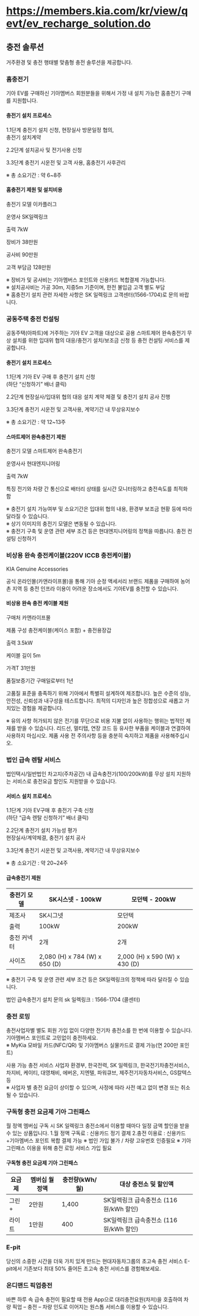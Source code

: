 # https://members.kia.com/kr/view/qevt/ev_recharge_solution.do

## 충전 솔루션

거주환경 및 충전 행태별 맞춤형 충전 솔루션을 제공합니다.

### 홈충전기

기아 EV를 구매하신 기아멤버스 회원분들을 위해서 가정 내 설치 가능한 홈충전기 구매를 지원합니다.

#### 충전기 설치 프로세스

1.1단계
충전기 설치 신청, 현장실사 방문일정 협의,  
충전기 설치계약

2.2단계
설치공사 및 전기사용 신청

3.3단계
충전기 시운전 및 고객 사용, 홈충전기 사후관리

※ 총 소요기간 : 약 6~8주

#### 홈충전기 제원 및 설치비용

충전기 모델
이카플러그

운영사
SK일렉링크

출력
7kW

장비가
38만원

공사비
90만원

고객 부담금
128만원

※ 장비가 및 공사비는 기아멤버스 포인트와 신용카드 복합결제 가능합니다.   
※ 설치공사비는 가공 30m, 지중5m 기준이며, 한전 불입금 고객 별도 부담  
※ 홈충전기 설치 관련 자세한 사항은 SK 일렉링크 고객센터(1566-1704)로 문의 바랍니다.

### 공동주택 충전 컨설팅

공동주택(아파트)에 거주하는 기아 EV 고객을 대상으로 공용 스마트제어 완속충전기 무상 설치를 위한 입대위 협의 대응/충전기 설치/보조금 신청 등 충전 컨설팅 서비스를 제공합니다.

#### 충전기 설치 프로세스

1.1단계
기아 EV 구매 후 충전기 설치 신청  
(하단 “신청하기” 배너 클릭)

2.2단계
현장실사/입대위 협의 대응 
설치 계약 체결 및 충전기 설치 공사 진행

3.3단계
충전기 시운전 및 고객사용, 계약기간 내 무상유지보수

※ 총 소요기간 : 약 12~13주

#### 스마트제어 완속충전기 제원

충전기 모델
스마트제어 완속충전기

운영사사
현대엔지니어링

출력
7kW

특징
전기와 차량 간 통신으로 배터리   상태를 실시간 모니터링하고 충전속도를 최적화 함

※ 충전기 설치 가능여부 및 소요기간은 입대위 협의 내용, 환경부 보조금 현황 등에 따라 달라질 수 있습니다.  
※ 상기 이미지의 충전기 모델은 변동될 수 있습니다.  
※ 충전기 구축 및 운영 관련 세부 조건 등은 현대엔지니어링의 정책을 따릅니다.
충전 컨설팅 신청하기

### 비상용 완속 충전케이블(220V ICCB 충전케이블)

KIA Genuine Accessories

공식 온라인몰(카앤라이프몰)을 통해 기아 순정 액세서리 브랜드 제품을 구매하여 농어촌 지역 등 충전 인프라 이용이 어려운 장소에서도 기아EV를 충전할 수 있습니다.

#### 비상용 완속 충전 케이블 제원

구매처
카앤라이프몰

제품 구성
충전케이블(케이스 포함) + 충전용장갑

출력
3.5kW

케이블 길이
5m

가격T
31만원

품질보증기간
구매일로부터 1년

고품질 표준을 충족하기 위해 기아에서 특별히 설계하여 제조합니다.
높은 수준의 성능, 안전성, 신뢰성과 내구성을 테스트합니다.
최적의 디자인과 높은 정합성으로 새롭고 가치있는 경험을 제공합니다.

※ 유의 사항
허가되지 않은 전기를 무단으로 비용 지불 없이 사용하는 행위는 법적인 제재를 받을 수 있습니다.
리드선, 멀티탭, 연장 코드 등 유사한 부품을 케이블과 연결하여 사용하지 마십시오.
제품 사용 전 주의사항 등을 충분히 숙지하고 제품을 사용해주십시오.

### 법인 급속 렌탈 서비스

법인택시/일반법인 차고지(주차공간) 내 급속충전기(100/200kW)를 무상 설치 지원하는 서비스로 충전요금 할인도 지원받을 수 있습니다.

#### 서비스 설치 프로세스

1.1단계
기아 EV구매 후 충전기 구축 신청   
(하단 “급속 렌탈 신청하기” 배너 클릭)

2.2단계
충전기 설치 가능성 평가   
현장실사/계약체결, 충전기 설치 공사

3.3단계
충전기 시운전 및 고객사용, 계약기간 내 무상유지보수

※ 총 소요기간 : 약 20~24주

#### 급속충전기 제원


| 충전기 모델 | SK시스넷 - 100kW | 모던텍 - 200kW |
|------------|------------------|---------------|
| 제조사      | SK시그넷         | 모던텍         |
| 출력        | 100kW           | 200kW          |
| 충전 커넥터  | 2개             | 2개            |
| 사이즈       | 2,080 (H) x 784 (W) x 650 (D) | 2,000 (H) x 590 (W) x 430 (D) |
  
※ 충전기 구축 및 운영 관련 세부 조건 등은 SK일렉링크의 정책에 따라 달라질 수 있습니다.

법인 급속충전기 설치 문의
sk 일렉링크 : 1566-1704 (콜센터)

### 충전 로밍

충전사업자별 별도 회원 가입 없이 다양한 전기차 충전소를 한 번에 이용할 수 있습니다. 기아멤버스 포인트로 고민없이 충전하세요.  
※ MyKia 모바일 카드(NFC/QR) 및 기아멤버스 실물카드로 결제 가능(연 200만 포인트)

사용 가능 충전 서비스 사업자 
환경부, 한국전력, SK 일렉링크, 한국전기차충전서비스, 차지비, 케이티, 대영채비, 에버온, 지엔텔, 파워큐브, 제주전기자동차서비스, GS칼텍스 등  
※ 사업자 별 충전 요금이 상이할 수 있으며, 사정에 따라 사전 예고 없이 변경 또는 취소될 수 있습니다.

### 구독형 충전 요금제 기아 그린패스

월 정액 멤버십 구독 시 SK 일렉링크 충전소에서 이용할 때마다 일정 금액 할인을 받을 수 있는 상품입니다.
1.월 정액 구독료 : 신용카드 정기 결제
2.충전 이용료 : 신용카드+기아멤버스 포인트 복합 결제 가능
※ 법인 가입 불가 / 차량 고유번호 인증필요
※ 기아 그린패스 이용을 위해 충전 로밍 서비스 가입 필요

#### 구독형 충전 요금제 기아 그린패스

| 요금제 | 멤버십 월정액 | 충전량(kWh/월) | 대상 충전소 및 할인액 |
|--------|--------------|---------------|---------------------|
| 그린+ | 2만원          | 1,400         | SK일렉링크 급속충전소 (116원/kWh 할인) |
| 라이트 | 1만원         | 400           | SK일렉링크 급속충전소 (116원/kWh 할인) |

### E-pit

당신의 소중한 시간을 더욱 가치 있게 만드는 현대자동차그룹의 초고속 충전 서비스 E-pit에서 기존보다 최대 50% 줄어든 초고속 충전 서비스를 경험해보세요.   

### 온디맨드 픽업충전

바쁜 하루 속 급속 충전이 필요할 때 전용 App으로 대리충전요원(차저)을 호출하여 차량 픽업 – 충전 – 차량 인도로 이어지는 원스톱 서비스를 이용할 수 있습니다.

